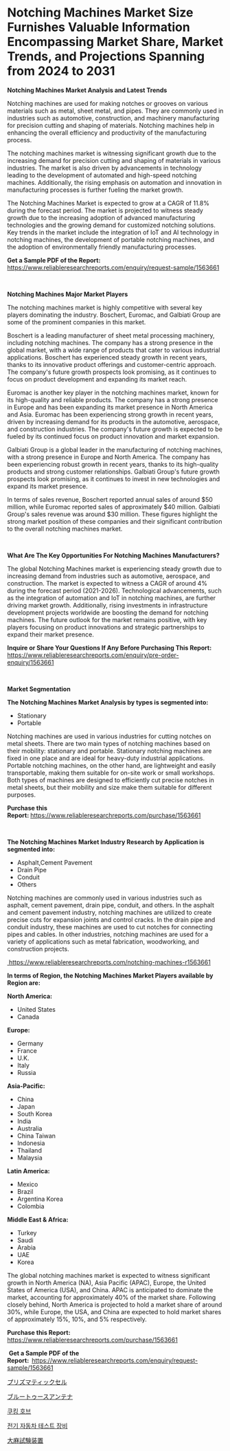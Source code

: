 <p><h1>Notching Machines Market Size Furnishes Valuable Information Encompassing Market Share, Market Trends, and Projections Spanning from 2024 to 2031</h1></p><p><strong>Notching Machines Market Analysis and Latest Trends</strong></p>
<p><p>Notching machines are used for making notches or grooves on various materials such as metal, sheet metal, and pipes. They are commonly used in industries such as automotive, construction, and machinery manufacturing for precision cutting and shaping of materials. Notching machines help in enhancing the overall efficiency and productivity of the manufacturing process.</p><p>The notching machines market is witnessing significant growth due to the increasing demand for precision cutting and shaping of materials in various industries. The market is also driven by advancements in technology leading to the development of automated and high-speed notching machines. Additionally, the rising emphasis on automation and innovation in manufacturing processes is further fueling the market growth.</p><p>The Notching Machines Market is expected to grow at a CAGR of 11.8% during the forecast period. The market is projected to witness steady growth due to the increasing adoption of advanced manufacturing technologies and the growing demand for customized notching solutions. Key trends in the market include the integration of IoT and AI technology in notching machines, the development of portable notching machines, and the adoption of environmentally friendly manufacturing processes.</p></p>
<p><strong>Get a Sample PDF of the Report:&nbsp;</strong> <a href="https://www.reliableresearchreports.com/enquiry/request-sample/1563661">https://www.reliableresearchreports.com/enquiry/request-sample/1563661</a></p>
<p>&nbsp;</p>
<p><strong>Notching Machines Major Market Players</strong></p>
<p><p>The notching machines market is highly competitive with several key players dominating the industry. Boschert, Euromac, and Galbiati Group are some of the prominent companies in this market.</p><p>Boschert is a leading manufacturer of sheet metal processing machinery, including notching machines. The company has a strong presence in the global market, with a wide range of products that cater to various industrial applications. Boschert has experienced steady growth in recent years, thanks to its innovative product offerings and customer-centric approach. The company's future growth prospects look promising, as it continues to focus on product development and expanding its market reach.</p><p>Euromac is another key player in the notching machines market, known for its high-quality and reliable products. The company has a strong presence in Europe and has been expanding its market presence in North America and Asia. Euromac has been experiencing strong growth in recent years, driven by increasing demand for its products in the automotive, aerospace, and construction industries. The company's future growth is expected to be fueled by its continued focus on product innovation and market expansion.</p><p>Galbiati Group is a global leader in the manufacturing of notching machines, with a strong presence in Europe and North America. The company has been experiencing robust growth in recent years, thanks to its high-quality products and strong customer relationships. Galbiati Group's future growth prospects look promising, as it continues to invest in new technologies and expand its market presence.</p><p>In terms of sales revenue, Boschert reported annual sales of around $50 million, while Euromac reported sales of approximately $40 million. Galbiati Group's sales revenue was around $30 million. These figures highlight the strong market position of these companies and their significant contribution to the overall notching machines market.</p></p>
<p>&nbsp;</p>
<p><strong>What Are The Key Opportunities For Notching Machines Manufacturers?</strong></p>
<p><p>The global Notching Machines market is experiencing steady growth due to increasing demand from industries such as automotive, aerospace, and construction. The market is expected to witness a CAGR of around 4% during the forecast period (2021-2026). Technological advancements, such as the integration of automation and IoT in notching machines, are further driving market growth. Additionally, rising investments in infrastructure development projects worldwide are boosting the demand for notching machines. The future outlook for the market remains positive, with key players focusing on product innovations and strategic partnerships to expand their market presence.</p></p>
<p><strong>Inquire or Share Your Questions If Any Before Purchasing This Report:</strong> <a href="https://www.reliableresearchreports.com/enquiry/pre-order-enquiry/1563661">https://www.reliableresearchreports.com/enquiry/pre-order-enquiry/1563661</a></p>
<p>&nbsp;</p>
<p><strong>Market Segmentation</strong></p>
<p><strong>The Notching Machines Market Analysis by types is segmented into:</strong></p>
<p><ul><li>Stationary</li><li>Portable</li></ul></p>
<p><p>Notching machines are used in various industries for cutting notches on metal sheets. There are two main types of notching machines based on their mobility: stationary and portable. Stationary notching machines are fixed in one place and are ideal for heavy-duty industrial applications. Portable notching machines, on the other hand, are lightweight and easily transportable, making them suitable for on-site work or small workshops. Both types of machines are designed to efficiently cut precise notches in metal sheets, but their mobility and size make them suitable for different purposes.</p></p>
<p><strong>Purchase this Report:&nbsp;</strong><a href="https://www.reliableresearchreports.com/purchase/1563661">https://www.reliableresearchreports.com/purchase/1563661</a></p>
<p>&nbsp;</p>
<p><strong>The Notching Machines Market Industry Research by Application is segmented into:</strong></p>
<p><ul><li>Asphalt,Cement Pavement</li><li>Drain Pipe</li><li>Conduit</li><li>Others</li></ul></p>
<p><p>Notching machines are commonly used in various industries such as asphalt, cement pavement, drain pipe, conduit, and others. In the asphalt and cement pavement industry, notching machines are utilized to create precise cuts for expansion joints and control cracks. In the drain pipe and conduit industry, these machines are used to cut notches for connecting pipes and cables. In other industries, notching machines are used for a variety of applications such as metal fabrication, woodworking, and construction projects.</p></p>
<p><a href="https://www.reliableresearchreports.com/notching-machines-r1563661">&nbsp;https://www.reliableresearchreports.com/notching-machines-r1563661</a></p>
<p><strong>In terms of Region, the Notching Machines Market Players available by Region are:</strong></p>
<p>
    <p> <strong> North America: </strong>
        <ul>
            <li>United States</li>
            <li>Canada</li>
        </ul>
        </p> 
    <p> <strong> Europe: </strong>
        <ul>
            <li>Germany</li>
            <li>France</li>
            <li>U.K.</li>
            <li>Italy</li>
            <li>Russia</li>
        </ul>
        </p> 
    <p> <strong> Asia-Pacific: </strong>
        <ul>
            <li>China</li>
            <li>Japan</li>
            <li>South Korea</li>
            <li>India</li>
            <li>Australia</li>
            <li>China Taiwan</li>
            <li>Indonesia</li>
            <li>Thailand</li>
            <li>Malaysia</li>
        </ul>
        </p> 
    <p> <strong> Latin America: </strong>
        <ul>
            <li>Mexico</li>
            <li>Brazil</li>
            <li>Argentina Korea</li>
            <li>Colombia</li>
        </ul>
        </p> 
    <p> <strong> Middle East & Africa: </strong>
        <ul>
            <li>Turkey</li>
            <li>Saudi</li>
            <li>Arabia</li>
            <li>UAE</li>
            <li>Korea</li>
        </ul>
    </p>
    </p>
<p><p>The global notching machines market is expected to witness significant growth in North America (NA), Asia Pacific (APAC), Europe, the United States of America (USA), and China. APAC is anticipated to dominate the market, accounting for approximately 40% of the market share. Following closely behind, North America is projected to hold a market share of around 30%, while Europe, the USA, and China are expected to hold market shares of approximately 15%, 10%, and 5% respectively.</p></p>
<p><strong>Purchase this Report: </strong><a href="https://www.reliableresearchreports.com/purchase/1563661">https://www.reliableresearchreports.com/purchase/1563661</a></p>
<p>&nbsp;<strong>Get a Sample PDF of the Report:&nbsp;&nbsp;</strong><a href="https://www.reliableresearchreports.com/enquiry/request-sample/1563661">https://www.reliableresearchreports.com/enquiry/request-sample/1563661</a></p>
<p><strong></strong></p>
<p><p><a href="https://github.com/laurenreichert/Market-Research-Report-List-1/blob/main/310465036328.md">プリズマティックセル</a></p><p><a href="https://medium.com/@abdulkoss2015/bluetooth%E3%82%A2%E3%83%B3%E3%83%86%E3%83%8A%E5%B8%82%E5%A0%B4-2031%E5%B9%B4%E3%81%BE%E3%81%A7%E3%81%AE%E3%83%88%E3%83%AC%E3%83%B3%E3%83%89-%E4%BA%88%E6%B8%AC-%E7%AB%B6%E4%BA%89%E5%88%86%E6%9E%90-1ad9ce854524">ブルートゥースアンテナ</a></p><p><a href="https://medium.com/@luffiazaza/%EC%9A%94%EB%A6%AC-%ED%98%B8%EB%B8%8C-%EC%8B%9C%EC%9E%A5-%EC%A1%B0%EC%82%AC-%EB%B3%B4%EA%B3%A0%EC%84%9C-%EA%B7%B8-%EC%97%AD%EC%82%AC%EC%99%80-2024%EB%85%84%EB%B6%80%ED%84%B0-2031%EB%85%84%EA%B9%8C%EC%A7%80%EC%9D%98-%EC%98%88%EC%B8%A1-ec454ccb8a3c">쿠킹 호브</a></p><p><a href="https://medium.com/@tedbernhard1944/%EC%A0%84%EA%B8%B0-%EC%9E%90%EB%8F%99%EC%B0%A8-%EC%8B%9C%ED%97%98-%EC%9E%A5%EB%B9%84-%EC%8B%9C%EC%9E%A5-%EC%84%B1%EA%B3%B5%EC%A0%81%EC%9D%B8-%EB%B9%84%EC%A6%88%EB%8B%88%EC%8A%A4-%EC%A0%84%EB%9E%B5%EC%9D%98-%EC%97%B4%EC%87%A0-2031%EB%85%84%EA%B9%8C%EC%A7%80-%EC%98%88%EC%B8%A1-e14f4fb4618c">전기 자동차 테스트 장비</a></p><p><a href="https://medium.com/@peterpatel626/%E5%A4%A7%E9%BA%BB%E6%A4%9C%E6%9F%BB%E6%A9%9F%E5%99%A8%E5%B8%82%E5%A0%B4-2031%E5%B9%B4%E3%81%BE%E3%81%A7%E3%81%AE%E6%88%90%E5%8A%9F%E3%81%97%E3%81%9F%E3%83%93%E3%82%B8%E3%83%8D%E3%82%B9%E6%88%A6%E7%95%A5%E3%81%AE%E9%8D%B5-d7981887d88a">大麻試験装置</a></p></p>